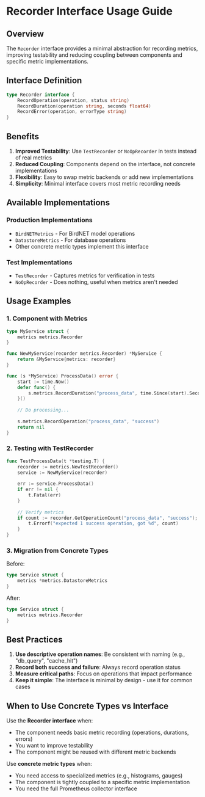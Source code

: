 # Recorder Interface Usage Guide

## Overview

The `Recorder` interface provides a minimal abstraction for recording metrics, improving testability and reducing coupling between components and specific metric implementations.

## Interface Definition

```go
type Recorder interface {
    RecordOperation(operation, status string)
    RecordDuration(operation string, seconds float64)
    RecordError(operation, errorType string)
}
```

## Benefits

1. **Improved Testability**: Use `TestRecorder` or `NoOpRecorder` in tests instead of real metrics
2. **Reduced Coupling**: Components depend on the interface, not concrete implementations
3. **Flexibility**: Easy to swap metric backends or add new implementations
4. **Simplicity**: Minimal interface covers most metric recording needs

## Available Implementations

### Production Implementations
- `BirdNETMetrics` - For BirdNET model operations
- `DatastoreMetrics` - For database operations
- Other concrete metric types implement this interface

### Test Implementations
- `TestRecorder` - Captures metrics for verification in tests
- `NoOpRecorder` - Does nothing, useful when metrics aren't needed

## Usage Examples

### 1. Component with Metrics

```go
type MyService struct {
    metrics metrics.Recorder
}

func NewMyService(recorder metrics.Recorder) *MyService {
    return &MyService{metrics: recorder}
}

func (s *MyService) ProcessData() error {
    start := time.Now()
    defer func() {
        s.metrics.RecordDuration("process_data", time.Since(start).Seconds())
    }()
    
    // Do processing...
    
    s.metrics.RecordOperation("process_data", "success")
    return nil
}
```

### 2. Testing with TestRecorder

```go
func TestProcessData(t *testing.T) {
    recorder := metrics.NewTestRecorder()
    service := NewMyService(recorder)
    
    err := service.ProcessData()
    if err != nil {
        t.Fatal(err)
    }
    
    // Verify metrics
    if count := recorder.GetOperationCount("process_data", "success"); count != 1 {
        t.Errorf("expected 1 success operation, got %d", count)
    }
}
```

### 3. Migration from Concrete Types

Before:
```go
type Service struct {
    metrics *metrics.DatastoreMetrics
}
```

After:
```go
type Service struct {
    metrics metrics.Recorder
}
```

## Best Practices

1. **Use descriptive operation names**: Be consistent with naming (e.g., "db_query", "cache_hit")
2. **Record both success and failure**: Always record operation status
3. **Measure critical paths**: Focus on operations that impact performance
4. **Keep it simple**: The interface is minimal by design - use it for common cases

## When to Use Concrete Types vs Interface

Use the **Recorder interface** when:
- The component needs basic metric recording (operations, durations, errors)
- You want to improve testability
- The component might be reused with different metric backends

Use **concrete metric types** when:
- You need access to specialized metrics (e.g., histograms, gauges)
- The component is tightly coupled to a specific metric implementation
- You need the full Prometheus collector interface